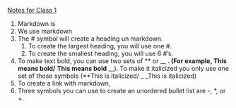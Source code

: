 [Notes for Class 1](/Class-1.md)

1. Markdown is 
2. We use markdown 
3. The # symbol will create a heading un markdown. 
    1. To create the largest heading, you will use one #. 
    2. To create the smallest heading, you will use 6 #’s. 
4. To make text bold, you can use two sets of ** or __ __. (For example, **This means bold**/__ __This means bold__ __). To make it italicized you only use one set of those symbols (**This is italicized/ _ _This is italicized) 
 5. To create a link with markdown, 
6. Three symbols you can use to create an unordered bullet list are -, *, or +. 
